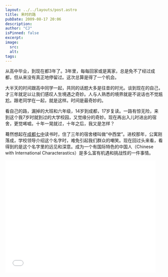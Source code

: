 ```yaml
---
layout: ../../layouts/post.astro
title: 来时的路
pubDate: 2009-08-17 20:06
description: 
author: "CJ"
isPinned: false
excerpt: 
image:
  src:
  alt:
tags: 
---
```

从高中毕业，到现在都3年了。3年里，每每回家或是离家，总是免不了经过成都，但从来没有真正地停留过。这次总算是得了一个机会。

大半天的时间跟高中同学一起，共同的话题大多是往昔的时光。谈到现在的自己，才三年就足以让我们感叹人生境遇之奇妙。人与人熟悉的境界就是不说话也不觉尴尬。跟老同学在一起，就是这样。时间是最奇妙的。

看自己的路，漏掉的大班和六年级，14岁到成都，17岁复读。一路有惊无险，来到这个我7岁时就到过的大学校园，又觉缘分的奇妙。现在再出入儿时进出的宿舍，更觉唏嘘。十年一晃就过，十年之后，我又是怎样？

蓦然想起在[成都七中](https://www.cdqz.net/)读书时，住了三年的宿舍楼叫做“中西堂”。进校那年，公寓刚落成，学校领导介绍这个名字时，难免引起我们群众的嘲笑。现在回过头来看，看得到的是这个名字里的远见和深意。成为一个有国际特色的中国人（Chinese with International Characterastics）是多么富有机遇和挑战性的一件事情。

<iframe width="480" height="360" src="//www.youtube.com/embed/Ip_tMsyvRck" frameborder="0" allowfullscreen></iframe>